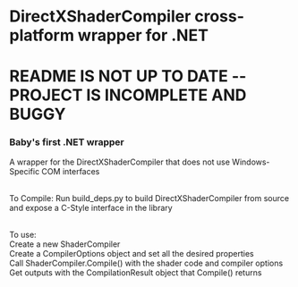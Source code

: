 # DirectXShaderCompiler cross-platform wrapper for .NET

# README IS NOT UP TO DATE -- PROJECT IS INCOMPLETE AND BUGGY

### Baby's first .NET wrapper

A wrapper for the DirectXShaderCompiler that does not use Windows-Specific COM interfaces<br><br>

To Compile: Run build_deps.py to build DirectXShaderCompiler from source and expose a C-Style interface in the library<br><br>

To use:<br>
Create a new ShaderCompiler<br>
Create a CompilerOptions object and set all the desired properties<br>
Call ShaderCompiler.Compile() with the shader code and compiler options<br>
Get outputs with the CompilationResult object that Compile() returns<br>



